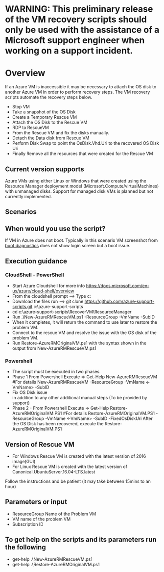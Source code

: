 # WARNING: This preliminary release of the VM recovery scripts should only be used with the assistance of a Microsoft support engineer when working on a support incident.

# Overview
If an Azure VM is inaccessible it may be necessary to attach the OS disk to another Azure VM in order to perform recovery steps. The VM recovery scripts automate the recovery steps below.

- Stop VM
- Take a snapshot of the OS Disk
- Create a Temporary Rescue VM
- Attach the OS Disk to the Rescue VM
- RDP to RescueVM
- From the Rescue VM and fix the disks manually.
- Detach the Data disk from Rescue VM
- Perform Disk Swap to point the OsDisk.Vhd.Uri to the recovered OS Disk Uri
- Finally Remove all the resources that were created for the Rescue VM

## Current version supports
Azure VMs using either Linux or Windows that were created using the Resource Manager deployment model (Microsoft.Compute/virtualMachines) with unmanaged disks. Support for managed disk VMs is planned but not currently implemented.

## Scenarios

## When would you use the script?

If VM in Azure does not boot. Typically in this scenario VM screenshot from [boot diagnostics](https://azure.microsoft.com/en-us/blog/boot-diagnostics-for-virtual-machines-v2/) does not show login screen but a boot issue.

## Execution guidance
### CloudShell - PowerShell
- Start Azure Cloudshell for more info https://docs.microsoft.com/en-us/azure/cloud-shell/overview
- From the cloudshell prompt ==> Type c:
- Download the files run ==>  git clone https://github.com/azure-support-scripts.git c:\azure-support-scripts
- cd c:\azure-support-scripts\RecoverVM\ResourceManager
- Run .\New-AzureRMRescueVM.ps1 -ResourceGroup <ResourceGroup> -VmName <vmName> -SubID <subscriptionId>
- When it completes, it will return the command to use later to restore the problem VM.
- Connect to the rescue VM and resolve the issue with the OS disk of the problem VM.
- Run Restore-AzureRMOriginalVM.ps1 with the syntax shown in the output from New-AzureRMRescueVM.ps1

### Powershell
- The script must be executed in two phases
- Phase 1  From Powershell Execute => Get-Help New-AzureRMRescueVM #For details
            New-AzureRMRescueVM -ResourceGroup <ResourceGroup> -VmName <-VmName> -SubID <SUBID>
- Fix OS Disk issue            
            in addition to any other additional manual steps (To be provided by support)
- Phase 2 - From Powershell Execute =>  Get-Help Restore-AzureRMOriginalVM.PS1 #For details
            Restore-AzureRMOriginalVM.PS1  -ResourceGroup <ResourceGroup> -VmName <-VmName> -SubID <SUBID> -FixedOsDiskUri <FixedOsDiskUri-This will be provided in the console output plus Log after executing first step>
            After the OS Disk has been recovered, execute the Restore-AzureRMOriginalVM.PS1
## Version of Rescue VM
- For Windows Rescue VM is created with the latest version of 2016 image(GUI)
- For Linux   Rescue VM is created with the latest version of Canonical.UbuntuServer.16.04-LTS.latest

Follow the instructions and be patient (it may take between 15mins to an hour)

## Parameters or input
- ResourceGroup Name of the Problem VM
- VM name of the problem VM
- Subscription ID

## To get help on the scripts and its parameters run the following
- get-help .\New-AzureRMRescueVM.ps1
- get-help .\Restore-AzureRMOriginalVM.ps1

